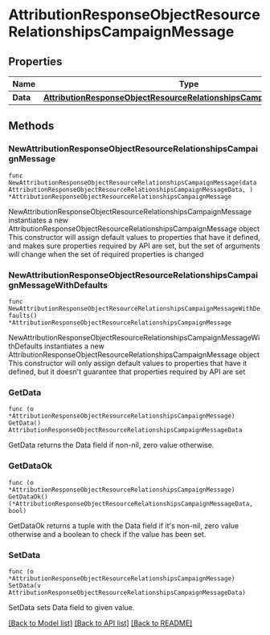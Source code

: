 # AttributionResponseObjectResourceRelationshipsCampaignMessage

## Properties

Name | Type | Description | Notes
------------ | ------------- | ------------- | -------------
**Data** | [**AttributionResponseObjectResourceRelationshipsCampaignMessageData**](AttributionResponseObjectResourceRelationshipsCampaignMessageData.md) |  | 

## Methods

### NewAttributionResponseObjectResourceRelationshipsCampaignMessage

`func NewAttributionResponseObjectResourceRelationshipsCampaignMessage(data AttributionResponseObjectResourceRelationshipsCampaignMessageData, ) *AttributionResponseObjectResourceRelationshipsCampaignMessage`

NewAttributionResponseObjectResourceRelationshipsCampaignMessage instantiates a new AttributionResponseObjectResourceRelationshipsCampaignMessage object
This constructor will assign default values to properties that have it defined,
and makes sure properties required by API are set, but the set of arguments
will change when the set of required properties is changed

### NewAttributionResponseObjectResourceRelationshipsCampaignMessageWithDefaults

`func NewAttributionResponseObjectResourceRelationshipsCampaignMessageWithDefaults() *AttributionResponseObjectResourceRelationshipsCampaignMessage`

NewAttributionResponseObjectResourceRelationshipsCampaignMessageWithDefaults instantiates a new AttributionResponseObjectResourceRelationshipsCampaignMessage object
This constructor will only assign default values to properties that have it defined,
but it doesn't guarantee that properties required by API are set

### GetData

`func (o *AttributionResponseObjectResourceRelationshipsCampaignMessage) GetData() AttributionResponseObjectResourceRelationshipsCampaignMessageData`

GetData returns the Data field if non-nil, zero value otherwise.

### GetDataOk

`func (o *AttributionResponseObjectResourceRelationshipsCampaignMessage) GetDataOk() (*AttributionResponseObjectResourceRelationshipsCampaignMessageData, bool)`

GetDataOk returns a tuple with the Data field if it's non-nil, zero value otherwise
and a boolean to check if the value has been set.

### SetData

`func (o *AttributionResponseObjectResourceRelationshipsCampaignMessage) SetData(v AttributionResponseObjectResourceRelationshipsCampaignMessageData)`

SetData sets Data field to given value.



[[Back to Model list]](../README.md#documentation-for-models) [[Back to API list]](../README.md#documentation-for-api-endpoints) [[Back to README]](../README.md)


